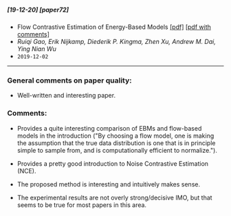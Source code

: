 ##### [19-12-20] [paper72]
- Flow Contrastive Estimation of Energy-Based Models [[pdf]](https://arxiv.org/abs/1912.00589) [[pdf with comments]](https://github.com/fregu856/papers/blob/master/commented_pdfs/Flow%20Contrastive%20Estimation%20of%20Energy-Based%20Models.pdf)
- *Ruiqi Gao, Erik Nijkamp, Diederik P. Kingma, Zhen Xu, Andrew M. Dai, Ying Nian Wu*
- `2019-12-02`

****

### General comments on paper quality:
- Well-written and interesting paper.

### Comments:
- Provides a quite interesting comparison of EBMs and flow-based models in the introduction ("By choosing a flow model, one is making the assumption that the true data distribution is one that is in principle simple to sample from, and is computationally efficient to normalize.").

- Provides a pretty good introduction to Noise Contrastive Estimation (NCE).

- The proposed method is interesting and intuitively makes sense.

- The experimental results are not overly strong/decisive IMO, but that seems to be true for most papers in this area.
